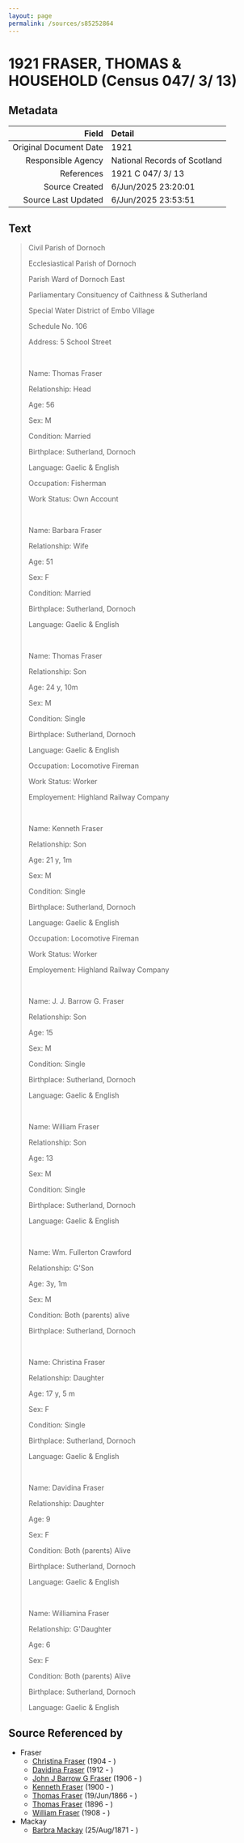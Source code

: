 ```yaml
---
layout: page
permalink: /sources/s85252864
---
```


# 1921 FRASER, THOMAS & HOUSEHOLD (Census 047/ 3/ 13)

## Metadata

Field | Detail
---:|:---
Original Document Date | 1921
Responsible Agency | National Records of Scotland
References | 1921 C 047/ 3/ 13
Source Created | 6/Jun/2025 23:20:01
Source Last Updated | 6/Jun/2025 23:53:51

## Text

> Civil Parish of Dornoch
>
> Ecclesiastical Parish of Dornoch
>
> Parish Ward of Dornoch East
>
> Parliamentary Consituency of Caithness & Sutherland
>
> Special Water District of Embo Village
>
> Schedule No. 106
>
> Address: 5 School Street
>
> <br/>
>
> Name: Thomas Fraser
>
> Relationship: Head
>
> Age: 56
>
> Sex: M
>
> Condition: Married
>
> Birthplace: Sutherland, Dornoch
>
> Language: Gaelic & English
>
> Occupation: Fisherman
>
> Work Status: Own Account
>
> <br/>
>
> Name: Barbara Fraser
>
> Relationship: Wife
>
> Age: 51
>
> Sex: F
>
> Condition: Married
>
> Birthplace: Sutherland, Dornoch
>
> Language: Gaelic & English
>
> <br/>
>
> Name: Thomas Fraser
>
> Relationship: Son
>
> Age: 24 y, 10m
>
> Sex: M
>
> Condition: Single
>
> Birthplace: Sutherland, Dornoch
>
> Language: Gaelic & English
>
> Occupation: Locomotive Fireman
>
> Work Status: Worker
>
> Employement: Highland Railway Company
>
> <br/>
>
> Name: Kenneth Fraser
>
> Relationship: Son
>
> Age: 21 y, 1m
>
> Sex: M
>
> Condition: Single
>
> Birthplace: Sutherland, Dornoch
>
> Language: Gaelic & English
>
> Occupation: Locomotive Fireman
>
> Work Status: Worker
>
> Employement: Highland Railway Company
>
> <br/>
>
> Name: J. J. Barrow G. Fraser
>
> Relationship: Son
>
> Age: 15
>
> Sex: M
>
> Condition: Single
>
> Birthplace: Sutherland, Dornoch
>
> Language: Gaelic & English
>
> <br/>
>
> Name: William Fraser
>
> Relationship: Son
>
> Age: 13
>
> Sex: M
>
> Condition: Single
>
> Birthplace: Sutherland, Dornoch
>
> Language: Gaelic & English
>
> <br/>
>
> Name: Wm. Fullerton Crawford
>
> Relationship: G'Son
>
> Age: 3y, 1m
>
> Sex: M
>
> Condition: Both (parents) alive
>
> Birthplace: Sutherland, Dornoch
>
> <br/>
>
> Name: Christina Fraser
>
> Relationship: Daughter
>
> Age: 17 y, 5 m
>
> Sex: F
>
> Condition: Single
>
> Birthplace: Sutherland, Dornoch
>
> Language: Gaelic & English
>
> <br/>
>
> Name: Davidina Fraser
>
> Relationship: Daughter
>
> Age: 9
>
> Sex: F
>
> Condition: Both (parents) Alive
>
> Birthplace: Sutherland, Dornoch
>
> Language: Gaelic & English
>
> <br/>
>
> Name: Williamina Fraser
>
> Relationship: G'Daughter
>
> Age: 6
>
> Sex: F
>
> Condition: Both (parents) Alive
>
> Birthplace: Sutherland, Dornoch
>
> Language: Gaelic & English
>

## Source Referenced by

* Fraser
  * [Christina Fraser](../people/@8163648@-christina-fraser-b1904-d.md) (1904 - )
  * [Davidina Fraser](../people/@27014400@-davidina-fraser-b1912-d.md) (1912 - )
  * [John J Barrow G Fraser](../people/@43044884@-john-j-barrow-g-fraser-b1906-d.md) (1906 - )
  * [Kenneth Fraser](../people/@73587538@-kenneth-fraser-b1900-d.md) (1900 - )
  * [Thomas Fraser](../people/@28777404@-thomas-fraser-b1866-6-19-d.md) (19/Jun/1866 - )
  * [Thomas Fraser](../people/@41158088@-thomas-fraser-b1896-d.md) (1896 - )
  * [William Fraser](../people/@94771760@-william-fraser-b1908-d.md) (1908 - )
* Mackay
  * [Barbra Mackay](../people/@60643714@-barbra-mackay-b1871-8-25-d.md) (25/Aug/1871 - )
